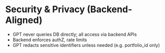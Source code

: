 # Security & Privacy (Backend-Aligned)

- GPT never queries DB directly; all access via backend APIs
- Backend enforces authZ, rate limits
- GPT redacts sensitive identifiers unless needed (e.g. portfolio_id only)
